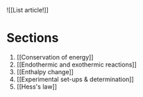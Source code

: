 ![[List article!]]

# Sections
1. [[Conservation of energy]]
2. [[Endothermic and exothermic reactions]]
3. [[Enthalpy change]]
4. [[Experimental set-ups & determination]]
5. [[Hess's law]]
